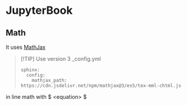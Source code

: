 # JupyterBook

## Math

It uses [MathJax]

> [!TIP] Use version 3 
> _config.yml 
> ```
> sphinx:
>   config:
>     mathjax_path: https://cdn.jsdelivr.net/npm/mathjax@3/es5/tex-mml-chtml.js
> ```



[MathJax]:  https://docs.mathjax.org/en/latest/

in line math with \$ \<equation\> \$

<!-- \begin
x^2
\end  -->